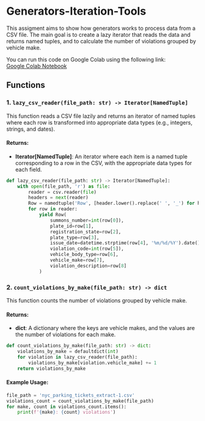# Generators-Iteration-Tools

This assigment aims to show how generators works to process data from a CSV file. The main goal is to create a lazy iterator that reads the data and returns named tuples, and to calculate the number of violations grouped by vehicle make.

You can run this code on Google Colab using the following link:  
[Google Colab Notebook](https://colab.research.google.com/drive/1JmdaVIYjkHG4UncHZ7ZxGgixKeX17rdl?usp=sharing)

## Functions

### 1. `lazy_csv_reader(file_path: str) -> Iterator[NamedTuple]`

This function reads a CSV file lazily and returns an iterator of named tuples where each row is transformed into appropriate data types (e.g., integers, strings, and dates).

#### Returns:
- **Iterator[NamedTuple]**: An iterator where each item is a named tuple corresponding to a row in the CSV, with the appropriate data types for each field.

```python
def lazy_csv_reader(file_path: str) -> Iterator[NamedTuple]:
    with open(file_path, 'r') as file:
        reader = csv.reader(file)
        headers = next(reader)
        Row = namedtuple('Row', [header.lower().replace(' ', '_') for header in headers])
        for row in reader:
            yield Row(
                summons_number=int(row[0]),
                plate_id=row[1],
                registration_state=row[2],
                plate_type=row[3],
                issue_date=datetime.strptime(row[4], '%m/%d/%Y').date(),
                violation_code=int(row[5]),
                vehicle_body_type=row[6],
                vehicle_make=row[7],
                violation_description=row[8]
            )
```

### 2. `count_violations_by_make(file_path: str) -> dict`

This function counts the number of violations grouped by vehicle make.

#### Returns:
- **dict**: A dictionary where the keys are vehicle makes, and the values are the number of violations for each make.


```python
def count_violations_by_make(file_path: str) -> dict:
    violations_by_make = defaultdict(int)
    for violation in lazy_csv_reader(file_path):
        violations_by_make[violation.vehicle_make] += 1
    return violations_by_make
```

#### Example Usage:

```python
file_path = 'nyc_parking_tickets_extract-1.csv'
violations_count = count_violations_by_make(file_path)
for make, count in violations_count.items():
    print(f'{make}: {count} violations')
```